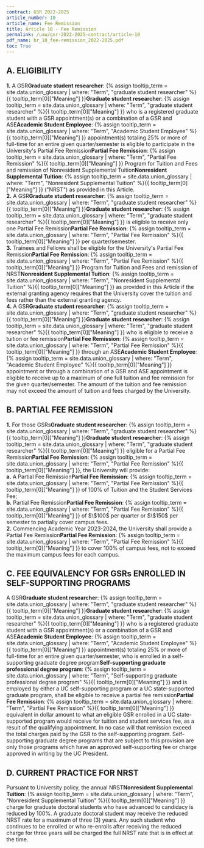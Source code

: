 ```yaml
---
contract: GSR 2022-2025
article_number: 10
article_name: Fee Remission 
title: Article 10 - Fee Remission 
permalink: /uaw/gsr-2022-2025-contract/article-10
pdf_name: br_10_fee-remission_2022-2025.pdf
toc: True
---
```



## A. ELIGIBILITY

<div class="lvl2"><b>1.</b> A <span class="tooltip"><span class="tooltip">GSR<span class="tooltip-text"><b>Graduate student researcher</b>: {% assign tooltip_term = site.data.union_glossary | where: "Term", "graduate student researcher" %}{{ tooltip_term[0]["Meaning"] }}</span></span><span class="tooltip-text"><b>Graduate student researcher</b>: {% assign tooltip_term = site.data.union_glossary | where: "Term", "graduate student researcher" %}{{ tooltip_term[0]["Meaning"] }}</span></span> who is a registered graduate student with a GSR appointment(s) or a combination of a GSR and <span class="tooltip">ASE<span class="tooltip-text"><b>Academic Student Employee</b>: {% assign tooltip_term = site.data.union_glossary | where: "Term", "Academic Student Employee" %}{{ tooltip_term[0]["Meaning"] }}</span></span> appointment(s) totaling 25% or more of full-time for an entire given quarter/semester is eligible to participate in the University's <span class="tooltip">Partial Fee Remission<span class="tooltip-text"><b>Partial Fee Remission</b>: {% assign tooltip_term = site.data.union_glossary | where: "Term", "Partial Fee Remission" %}{{ tooltip_term[0]["Meaning"] }}</span></span> Program for Tuition and Fees and remission of <span class="tooltip">Nonresident Supplemental Tuition<span class="tooltip-text"><b>Nonresident Supplemental Tuition</b>: {% assign tooltip_term = site.data.union_glossary | where: "Term", "Nonresident Supplemental Tuition" %}{{ tooltip_term[0]["Meaning"] }}</span></span> ("NRST") as provided in this Article.</div>
<div class="lvl2"><b>2.</b> A <span class="tooltip"><span class="tooltip">GSR<span class="tooltip-text"><b>Graduate student researcher</b>: {% assign tooltip_term = site.data.union_glossary | where: "Term", "graduate student researcher" %}{{ tooltip_term[0]["Meaning"] }}</span></span><span class="tooltip-text"><b>Graduate student researcher</b>: {% assign tooltip_term = site.data.union_glossary | where: "Term", "graduate student researcher" %}{{ tooltip_term[0]["Meaning"] }}</span></span> is eligible to receive only one <span class="tooltip">Partial Fee Remission<span class="tooltip-text"><b>Partial Fee Remission</b>: {% assign tooltip_term = site.data.union_glossary | where: "Term", "Partial Fee Remission" %}{{ tooltip_term[0]["Meaning"] }}</span></span> per quarter/semester.</div>
<div class="lvl2"><b>3.</b> Trainees and Fellows shall be eligible for the University's <span class="tooltip">Partial Fee Remission<span class="tooltip-text"><b>Partial Fee Remission</b>: {% assign tooltip_term = site.data.union_glossary | where: "Term", "Partial Fee Remission" %}{{ tooltip_term[0]["Meaning"] }}</span></span> Program for Tuition and Fees and remission of <span class="tooltip">NRST<span class="tooltip-text"><b>Nonresident Supplemental Tuition</b>: {% assign tooltip_term = site.data.union_glossary | where: "Term", "Nonresident Supplemental Tuition" %}{{ tooltip_term[0]["Meaning"] }}</span></span> as provided in this Article if the external granting agency requires that the University cover the tuition and fees rather than the external granting agency.</div>
<div class="lvl2"><b>4.</b> A <span class="tooltip"><span class="tooltip">GSR<span class="tooltip-text"><b>Graduate student researcher</b>: {% assign tooltip_term = site.data.union_glossary | where: "Term", "graduate student researcher" %}{{ tooltip_term[0]["Meaning"] }}</span></span><span class="tooltip-text"><b>Graduate student researcher</b>: {% assign tooltip_term = site.data.union_glossary | where: "Term", "graduate student researcher" %}{{ tooltip_term[0]["Meaning"] }}</span></span> who is eligible to receive a tuition or <span class="tooltip">fee remission<span class="tooltip-text"><b>Partial Fee Remission</b>: {% assign tooltip_term = site.data.union_glossary | where: "Term", "Partial Fee Remission" %}{{ tooltip_term[0]["Meaning"] }}</span></span> through an <span class="tooltip">ASE<span class="tooltip-text"><b>Academic Student Employee</b>: {% assign tooltip_term = site.data.union_glossary | where: "Term", "Academic Student Employee" %}{{ tooltip_term[0]["Meaning"] }}</span></span> appointment or through a combination of a GSR and ASE appointment is eligible to receive up to a maximum of one full tuition and fee remission for the given quarter/semester. The amount of the tuition and fee remission may not exceed the amount of tuition and fees charged by the University.</div>

## B. PARTIAL FEE REMISSION

<div class="lvl2"><b>1.</b> For those <span class="tooltip"><span class="tooltip">GSRs<span class="tooltip-text"><b>Graduate student researcher</b>: {% assign tooltip_term = site.data.union_glossary | where: "Term", "graduate student researcher" %}{{ tooltip_term[0]["Meaning"] }}</span></span><span class="tooltip-text"><b>Graduate student researcher</b>: {% assign tooltip_term = site.data.union_glossary | where: "Term", "graduate student researcher" %}{{ tooltip_term[0]["Meaning"] }}</span></span> eligible for a <span class="tooltip">Partial Fee Remission<span class="tooltip-text"><b>Partial Fee Remission</b>: {% assign tooltip_term = site.data.union_glossary | where: "Term", "Partial Fee Remission" %}{{ tooltip_term[0]["Meaning"] }}</span></span>, the University will provide:</div>
<div class="lvl3"><b>a.</b> A <span class="tooltip">Partial Fee Remission<span class="tooltip-text"><b>Partial Fee Remission</b>: {% assign tooltip_term = site.data.union_glossary | where: "Term", "Partial Fee Remission" %}{{ tooltip_term[0]["Meaning"] }}</span></span> of 100% of Tuition and the Student Services Fee;</div>
<div class="lvl3"><b>b.</b> <span class="tooltip">Partial Fee Remission<span class="tooltip-text"><b>Partial Fee Remission</b>: {% assign tooltip_term = site.data.union_glossary | where: "Term", "Partial Fee Remission" %}{{ tooltip_term[0]["Meaning"] }}</span></span> of $\$100$ per quarter or $\$150$ per semester to partially cover campus fees.</div>
<div class="lvl2"><b>2.</b> Commencing Academic Year 2023-2024, the University shall provide a <span class="tooltip">Partial Fee Remission<span class="tooltip-text"><b>Partial Fee Remission</b>: {% assign tooltip_term = site.data.union_glossary | where: "Term", "Partial Fee Remission" %}{{ tooltip_term[0]["Meaning"] }}</span></span> to cover 100% of campus fees, not to exceed the maximum campus fees for each campus.</div>

## C. FEE EQUIVALENCY FOR GSRs ENROLLED IN SELF-SUPPORTING PROGRAMS

A <span class="tooltip"><span class="tooltip">GSR<span class="tooltip-text"><b>Graduate student researcher</b>: {% assign tooltip_term = site.data.union_glossary | where: "Term", "graduate student researcher" %}{{ tooltip_term[0]["Meaning"] }}</span></span><span class="tooltip-text"><b>Graduate student researcher</b>: {% assign tooltip_term = site.data.union_glossary | where: "Term", "graduate student researcher" %}{{ tooltip_term[0]["Meaning"] }}</span></span> who is a registered graduate student with a GSR appointment(s) or a combination of a GSR and <span class="tooltip">ASE<span class="tooltip-text"><b>Academic Student Employee</b>: {% assign tooltip_term = site.data.union_glossary | where: "Term", "Academic Student Employee" %}{{ tooltip_term[0]["Meaning"] }}</span></span> appointment(s) totaling 25% or more of full-time for an entire given quarter/semester, who is enrolled in a <span class="tooltip">self-supporting graduate degree program<span class="tooltip-text"><b>Self-supporting graduate professional degree program</b>: {% assign tooltip_term = site.data.union_glossary | where: "Term", "Self-supporting graduate professional degree program" %}{{ tooltip_term[0]["Meaning"] }}</span></span> and is employed by either a UC self-supporting program or a UC state-supported graduate program, shall be eligible to receive a <span class="tooltip">partial fee remission<span class="tooltip-text"><b>Partial Fee Remission</b>: {% assign tooltip_term = site.data.union_glossary | where: "Term", "Partial Fee Remission" %}{{ tooltip_term[0]["Meaning"] }}</span></span> equivalent in dollar amount to what an eligible GSR enrolled in a UC state-supported program would receive for tuition and student services fee, as a result of the qualifying appointment. In no case will that remission exceed the total charges paid by the GSR to the self-supporting program. Self-supporting graduate degree programs that are subject to this provision are only those programs which have an approved self-supporting fee or charge approved in writing by the UC President.

## D. CURRENT PRACTICE FOR NRST

Pursuant to University policy, the annual <span class="tooltip">NRST<span class="tooltip-text"><b>Nonresident Supplemental Tuition</b>: {% assign tooltip_term = site.data.union_glossary | where: "Term", "Nonresident Supplemental Tuition" %}{{ tooltip_term[0]["Meaning"] }}</span></span> charge for graduate doctoral students who have advanced to candidacy is reduced by 100%. A graduate doctoral student may receive the reduced NRST rate for a maximum of three (3) years. Any such student who continues to be enrolled or who re-enrolls after receiving the reduced charge for three years will be charged the full NRST rate that is in effect at the time.

